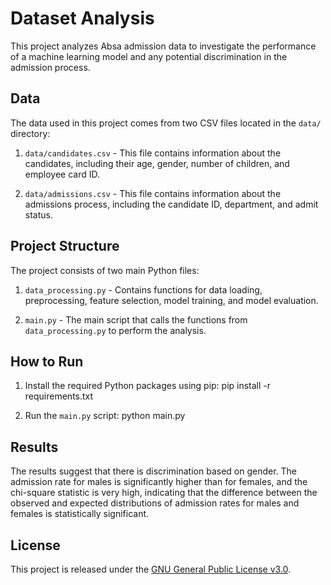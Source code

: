 # Dataset Analysis

This project analyzes Absa admission data to investigate the performance of a machine learning model and any potential discrimination in the admission process.

## Data

The data used in this project comes from two CSV files located in the `data/` directory:

1. `data/candidates.csv` - This file contains information about the candidates, including their age, gender, number of children, and employee card ID.

2. `data/admissions.csv` - This file contains information about the admissions process, including the candidate ID, department, and admit status.

## Project Structure

The project consists of two main Python files:

1. `data_processing.py` - Contains functions for data loading, preprocessing, feature selection, model training, and model evaluation.

2. `main.py` - The main script that calls the functions from `data_processing.py` to perform the analysis.

## How to Run

1. Install the required Python packages using pip:
pip install -r requirements.txt

2. Run the `main.py` script:
python main.py
## Results

The results suggest that there is discrimination based on gender. The admission rate for males is significantly higher than for females, and the chi-square statistic is very high, indicating that the difference between the observed and expected distributions of admission rates for males and females is statistically significant.

## License

This project is released under the [GNU General Public License v3.0](LICENSE).
